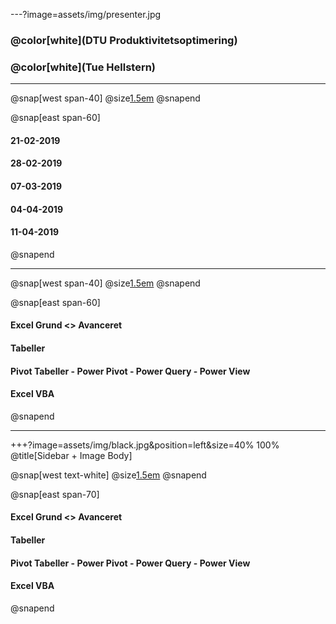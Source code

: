 ---?image=assets/img/presenter.jpg

### @color[white](DTU Produktivitetsoptimering)
### @color[white](Tue Hellstern)

---

@snap[west span-40]
@size[1.5em](Kursusgange)
@snapend

@snap[east span-60]
  #### 21-02-2019
  #### 28-02-2019
  #### 07-03-2019

  #### 04-04-2019
  #### 11-04-2019
@snapend

---

@snap[west span-40]
@size[1.5em](Kursusindhold)
@snapend

@snap[east span-60]
  #### Excel Grund <> Avanceret
  #### Tabeller
  #### Pivot Tabeller - Power Pivot - Power Query - Power View
  #### Excel VBA
@snapend

---

+++?image=assets/img/black.jpg&position=left&size=40% 100%
@title[Sidebar + Image Body]

@snap[west text-white]
  @size[1.5em](Indhold)
@snapend

@snap[east span-70]

  #### Excel Grund <> Avanceret

  #### Tabeller

  #### Pivot Tabeller - Power Pivot - Power Query - Power View

  #### Excel VBA
  
@snapend

